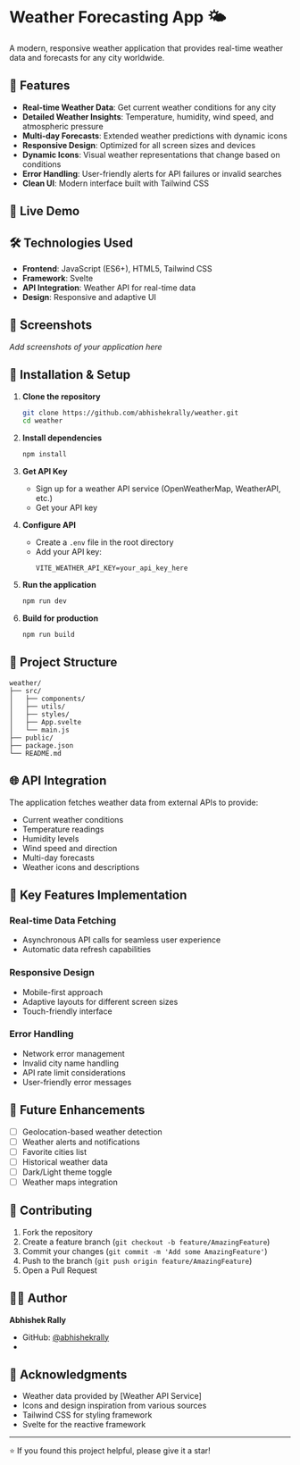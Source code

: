 # Weather Forecasting App 🌤️

A modern, responsive weather application that provides real-time weather data and forecasts for any city worldwide.

## 🌟 Features

- **Real-time Weather Data**: Get current weather conditions for any city
- **Detailed Weather Insights**: Temperature, humidity, wind speed, and atmospheric pressure
- **Multi-day Forecasts**: Extended weather predictions with dynamic icons
- **Responsive Design**: Optimized for all screen sizes and devices
- **Dynamic Icons**: Visual weather representations that change based on conditions
- **Error Handling**: User-friendly alerts for API failures or invalid searches
- **Clean UI**: Modern interface built with Tailwind CSS

## 🚀 Live Demo


## 🛠️ Technologies Used

- **Frontend**: JavaScript (ES6+), HTML5, Tailwind CSS
- **Framework**: Svelte
- **API Integration**: Weather API for real-time data
- **Design**: Responsive and adaptive UI

## 📱 Screenshots

*Add screenshots of your application here*

## 🔧 Installation & Setup

1. **Clone the repository**
   ```bash
   git clone https://github.com/abhishekrally/weather.git
   cd weather
   ```

2. **Install dependencies**
   ```bash
   npm install
   ```

3. **Get API Key**
   - Sign up for a weather API service (OpenWeatherMap, WeatherAPI, etc.)
   - Get your API key

4. **Configure API**
   - Create a `.env` file in the root directory
   - Add your API key:
     ```
     VITE_WEATHER_API_KEY=your_api_key_here
     ```

5. **Run the application**
   ```bash
   npm run dev
   ```

6. **Build for production**
   ```bash
   npm run build
   ```

## 📂 Project Structure

```
weather/
├── src/
│   ├── components/
│   ├── utils/
│   ├── styles/
│   ├── App.svelte
│   └── main.js
├── public/
├── package.json
└── README.md
```

## 🌐 API Integration

The application fetches weather data from external APIs to provide:
- Current weather conditions
- Temperature readings
- Humidity levels
- Wind speed and direction
- Multi-day forecasts
- Weather icons and descriptions

## 🎯 Key Features Implementation

### Real-time Data Fetching
- Asynchronous API calls for seamless user experience
- Automatic data refresh capabilities

### Responsive Design
- Mobile-first approach
- Adaptive layouts for different screen sizes
- Touch-friendly interface

### Error Handling
- Network error management
- Invalid city name handling
- API rate limit considerations
- User-friendly error messages

## 🔮 Future Enhancements

- [ ] Geolocation-based weather detection
- [ ] Weather alerts and notifications
- [ ] Favorite cities list
- [ ] Historical weather data
- [ ] Dark/Light theme toggle
- [ ] Weather maps integration

## 🤝 Contributing

1. Fork the repository
2. Create a feature branch (`git checkout -b feature/AmazingFeature`)
3. Commit your changes (`git commit -m 'Add some AmazingFeature'`)
4. Push to the branch (`git push origin feature/AmazingFeature`)
5. Open a Pull Request

## 👨‍💻 Author

**Abhishek Rally**
- GitHub: [@abhishekrally](https://github.com/abhishekrally)
- 

## 🙏 Acknowledgments

- Weather data provided by [Weather API Service]
- Icons and design inspiration from various sources
- Tailwind CSS for styling framework
- Svelte for the reactive framework

---

⭐ If you found this project helpful, please give it a star!
